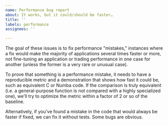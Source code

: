 ```yaml
---
name: Performance bug report
about: It works, but it could/should be faster…
title: ''
labels: performance
assignees: ''

---
```


The goal of these issues is to fix performance "mistakes," instances where a fix would make the majority of applications several times faster or more, not fine-tuning an application or trading performance in one case for another (unless the former is a very rare or unusual case).

To prove that something is a performance mistake, it needs to have a reproducible metric and a demonstration that shows how fast it could be, such as equivalent C or Numba code. If the comparison is truly equivalent (i.e. a general-purpose function is not compared with a highly specialized one), we'll try to optimize the metric within a factor of 2 or so of the baseline.

Alternatively, if you've found a mistake in the code that would always be faster if fixed, we can fix it without tests. Some bugs are obvious.
